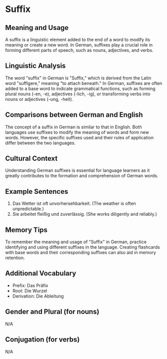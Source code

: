 # Suffix
## Meaning and Usage
A suffix is a linguistic element added to the end of a word to modify its meaning or create a new word. In German, suffixes play a crucial role in forming different parts of speech, such as nouns, adjectives, and verbs.

## Linguistic Analysis
The word "suffix" in German is "Suffix," which is derived from the Latin word "suffigere," meaning "to attach beneath." In German, suffixes are often added to a base word to indicate grammatical functions, such as forming plural nouns (-en, -e), adjectives (-lich, -ig), or transforming verbs into nouns or adjectives (-ung, -heit).

## Comparisons between German and English
The concept of a suffix in German is similar to that in English. Both languages use suffixes to modify the meaning of words and form new words. However, the specific suffixes used and their rules of application differ between the two languages.

## Cultural Context
Understanding German suffixes is essential for language learners as it greatly contributes to the formation and comprehension of German words.

## Example Sentences
1. Das Wetter ist oft unvorhersehbarkeit. (The weather is often unpredictable.)
2. Sie arbeitet fleißig und zuverlässig. (She works diligently and reliably.)

## Memory Tips
To remember the meaning and usage of "Suffix" in German, practice identifying and using different suffixes in the language. Creating flashcards with base words and their corresponding suffixes can also aid in memory retention.

## Additional Vocabulary
- Prefix: Das Präfix
- Root: Die Wurzel
- Derivation: Die Ableitung

## Gender and Plural (for nouns)
N/A

## Conjugation (for verbs)
N/A